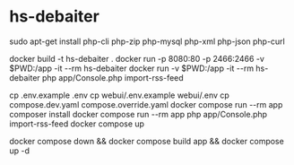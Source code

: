 # hs-debaiter

sudo apt-get install php-cli php-zip php-mysql php-xml php-json php-curl

docker build -t hs-debaiter .
docker run -p 8080:80 -p 2466:2466 -v $PWD:/app -it --rm hs-debaiter
docker run -v $PWD:/app -it --rm hs-debaiter php app/Console.php import-rss-feed

cp .env.example .env
cp webui/.env.example webui/.env
cp compose.dev.yaml compose.override.yaml
docker compose run --rm app composer install
docker compose run --rm app php app/Console.php import-rss-feed
docker compose up

docker compose down && docker compose build app && docker compose up -d
